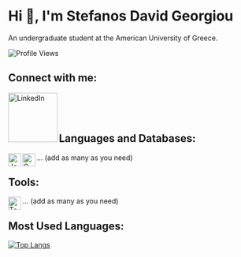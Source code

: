 # Hi 👋, I'm Stefanos David Georgiou

An undergraduate student at the American University of Greece.

![Profile Views](https://komarev.com/ghpvc/?username=Ogstef&color=blue)


## Connect with me:
[<img align="left" alt="LinkedIn" width="100px" src="https://cdn-icons-png.flaticon.com/512/174/174857.png" />][linkedin]

<br />

[linkedin]: https://www.linkedin.com/in/stefanos-georgiou13/

<br />
<br />



## Languages and Databases:

<img align="left" alt="JavaScript" width="26px" src="https://image-url-of-js-icon" />
<img align="left" alt="C" width="26px" src="https://image-url-of-c-icon" />
... (add as many as you need)

## Tools:

<img align="left" alt="Tool1" width="26px" src="https://image-url-of-tool1-icon" />
... (add as many as you need)

## Most Used Languages:

[![Top Langs](https://github-readme-stats.vercel.app/api/top-langs/?username=Ogstef&layout=compact)](https://github.com/Ogstef)
